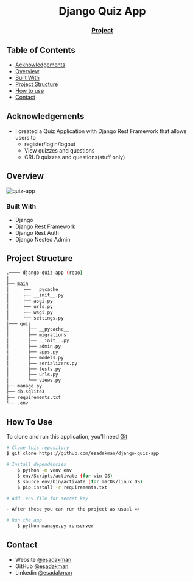 <!-- Please update value in the {}  -->

<h1 align="center">Django Quiz App</h1>

<div align="center">
  <h3> 
    <a href="https://github.com/esadakman/django-quiz-app">
      Project
    </a> 
  </h3>
</div>

<!-- TABLE OF CONTENTS -->

## Table of Contents

- [Acknowledgements](#acknowledgements)
- [Overview](#overview)
- [Built With](#built-with)
- [Project Structure](#project-structure)
- [How to use](#how-to-use)
- [Contact](#contact)


## Acknowledgements

- I created a Quiz Application with Django Rest Framework that allows users to
    - register/login/logout
    - View quizzes and questions
    - CRUD quizzes and questions(stuff only)

<!-- OVERVIEW -->
## Overview

![quiz-app](https://user-images.githubusercontent.com/98649983/193446823-9fb4ca0e-b84e-4d77-9508-4a86ef0b69ee.gif)



### Built With

<!-- This section should list any major frameworks that you built your project using. Here are a few examples.-->

- Django
- Django Rest Framework
- Django Rest Auth
- Django Nested Admin

## Project Structure

```bash
.──── django-quiz-app (repo)
│
├── main
│     ├── __pycache__ 
│     ├── __init__.py 
│     ├── asgi.py
│     ├── urls.py
│     ├── wsgi.py
│     └── settings.py
│─── quiz
│       ├── __pycache__
│       ├── migrations
│       │── __init__.py
│       ├── admin.py
│       ├── apps.py
│       ├── models.py  
│       ├── serializers.py 
│       ├── tests.py
│       ├── urls.py
│       └── views.py 
├── manage.py
├── db.sqlite3 
├── requirements.txt
└── .env

```

## How To Use 

To clone and run this application, you'll need [Git](https://git-scm.com)

```bash
# Clone this repository
$ git clone https://github.com/esadakman/django-quiz-app 

# Install dependencies
    $ python -m venv env
    $ env/Scripts/activate (for win OS)
    $ source env/bin/activate (for macOs/linux OS)
    $ pip install -r requirements.txt 

# Add .env file for secret key 

- After these you can run the project as usual => 

# Run the app
    $ python manage.py runserver
```

## Contact

- Website [@esadakman](https://esadakman.github.io/)
- GitHub [@esadakman](https://github.com/esadakman)
- Linkedin [@esadakman](https://www.linkedin.com/in/esadakman/)

 